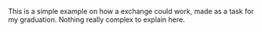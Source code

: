 This is a simple example on how a exchange could work, made as a task for my graduation.
Nothing really complex to explain here.
